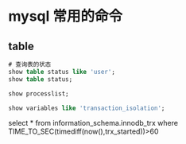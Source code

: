 # mysql 常用的命令

## table

```sql
# 查询表的状态
show table status like 'user';
show table status;

show processlist;

show variables like 'transaction_isolation';
```


select * from information_schema.innodb_trx where TIME_TO_SEC(timediff(now(),trx_started))>60